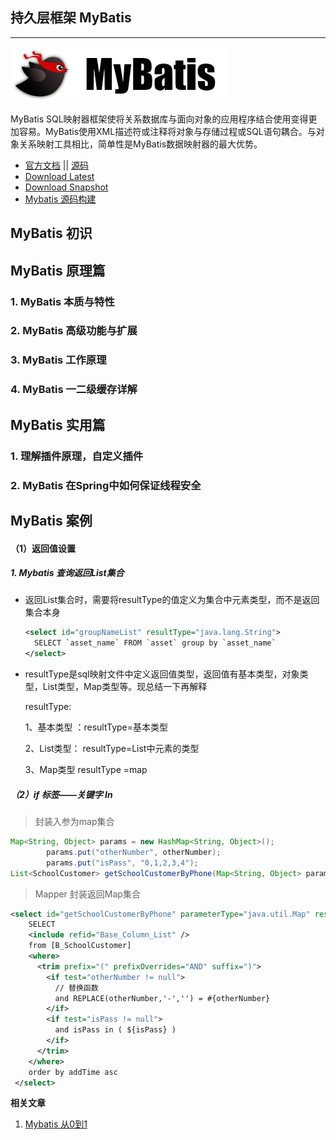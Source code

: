 ## 持久层框架 MyBatis

---

![](./assets/mybatis.png)  

MyBatis SQL映射器框架使将关系数据库与面向对象的应用程序结合使用变得更加容易。MyBatis使用XML描述符或注释将对象与存储过程或SQL语句耦合。与对象关系映射工具相比，简单性是MyBatis数据映射器的最大优势。

- [官方文档](https://mybatis.org/mybatis-3/) || [源码](https://github.com/mybatis/mybatis-3) 
- [Download Latest](https://github.com/mybatis/mybatis-3/releases) 
- [Download Snapshot](https://oss.sonatype.org/content/repositories/snapshots/org/mybatis/mybatis/) 
- [Mybatis 源码构建](https://github.com/tuguangquan/mybatis) 

## MyBatis 初识





## MyBatis 原理篇

### 1. MyBatis 本质与特性

### 2. MyBatis 高级功能与扩展

### 3. MyBatis 工作原理

### 4.  MyBatis 一二级缓存详解



## MyBatis 实用篇

### 1. 理解插件原理，自定义插件

### 2. MyBatis 在Spring中如何保证线程安全

## MyBatis 案例

#### （1）返回值设置

##### 1. Mybatis 查询返回List集合

- 返回List<String>集合时，需要将resultType的值定义为集合中元素类型，而不是返回集合本身

  ```xml
  <select id="groupNameList" resultType="java.lang.String">
  	SELECT `asset_name` FROM `asset` group by `asset_name`
  </select>
  ```

- resultType是sql映射文件中定义返回值类型，返回值有基本类型，对象类型，List类型，Map类型等。现总结一下再解释


  resultType:

  1、基本类型  ：resultType=基本类型

  2、List类型：   resultType=List中元素的类型

  3、Map类型     resultType =map

##### （2）if 标签——关键字 In

> 封装入参为map集合

```java
Map<String, Object> params = new HashMap<String, Object>();
        params.put("otherNumber", otherNumber);
        params.put("isPass", "0,1,2,3,4");
List<SchoolCustomer> getSchoolCustomerByPhone(Map<String, Object> params);

```

> Mapper 封装返回Map集合

```xml
<select id="getSchoolCustomerByPhone" parameterType="java.util.Map" resultMap="BaseResultMap">
  	SELECT
  	<include refid="Base_Column_List" />
  	from [B_SchoolCustomer]
  	<where>
      <trim prefix="(" prefixOverrides="AND" suffix=")">
        <if test="otherNumber != null">
          // 替换函数
          and REPLACE(otherNumber,'-','') = #{otherNumber}
        </if>
        <if test="isPass != null">
	  	  and isPass in ( ${isPass} )
	  	</if>
	  </trim>
    </where>
    order by addTime asc
 </select>
```





**相关文章**

1. [Mybatis 从0到1](https://my.oschina.net/u/4728925/blog/4783514) 



























